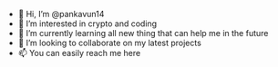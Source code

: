 - 👋 Hi, I’m @pankavun14
- 👀 I’m interested in crypto and coding
- 🌱 I’m currently learning all new thing that can help me in the future
- 💞️ I’m looking to collaborate on my latest projects
- 📫 You can easily reach me here

<!---
pankavun14/pankavun14 is a ✨ special ✨ repository because its `README.md` (this file) appears on your GitHub profile.
You can click the Preview link to take a look at your changes.
--->
